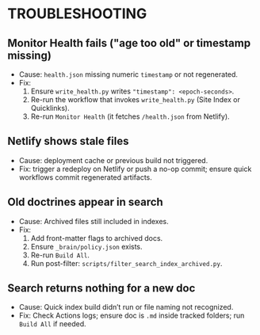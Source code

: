 # TROUBLESHOOTING

## Monitor Health fails ("age too old" or timestamp missing)
- Cause: `health.json` missing numeric `timestamp` or not regenerated.
- Fix:
  1) Ensure `write_health.py` writes `"timestamp": <epoch-seconds>`.
  2) Re-run the workflow that invokes `write_health.py` (Site Index or Quicklinks).
  3) Re-run `Monitor Health` (it fetches `/health.json` from Netlify).

## Netlify shows stale files
- Cause: deployment cache or previous build not triggered.
- Fix: trigger a redeploy on Netlify or push a no-op commit; ensure quick workflows commit regenerated artifacts.

## Old doctrines appear in search
- Cause: Archived files still included in indexes.
- Fix:
  1) Add front-matter flags to archived docs.
  2) Ensure `_brain/policy.json` exists.
  3) Re-run `Build All`.
  4) Run post-filter: `scripts/filter_search_index_archived.py`.

## Search returns nothing for a new doc
- Cause: Quick index build didn’t run or file naming not recognized.
- Fix: Check Actions logs; ensure doc is `.md` inside tracked folders; run `Build All` if needed.

